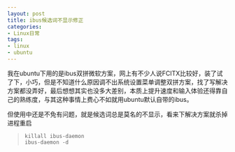 ```yaml
---
layout: post
title: ibus候选词不显示修正
categories:
- Linux日常
tags:
- linux
- ubuntu
---
```


我在ubuntu下用的是ibus双拼微软方案，网上有不少人说FCITX比较好，装了试了下，小巧，但是不知道什么原因调不出系统设置菜单调整双拼方案，找了写解决方案都没弄好，最后想想其实也没多大差别，本质上提升速度和输入体验还得靠自己的熟练度，与其这种事情上费心不如就用ubuntu默认自带的ibus。

但使用中还是不免有问题，就是候选词总是莫名的不显示，看来下解决方案就杀掉进程重启
> `killall ibus-daemon`    
> `ibus-daemon -d`



